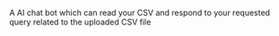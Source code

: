 A AI chat bot which can read your CSV and respond to your requested query related to the uploaded CSV file
